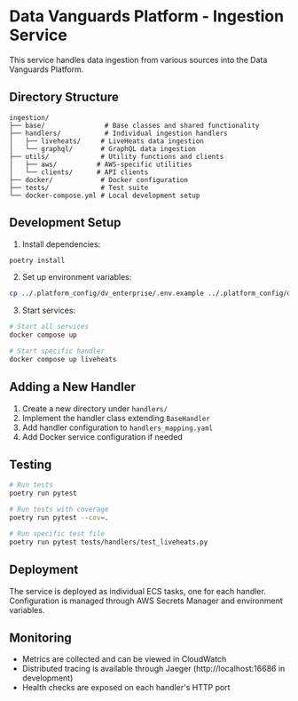 # Data Vanguards Platform - Ingestion Service

This service handles data ingestion from various sources into the Data Vanguards Platform.

## Directory Structure

```
ingestion/
├── base/               # Base classes and shared functionality
├── handlers/           # Individual ingestion handlers
│   ├── liveheats/     # LiveHeats data ingestion
│   └── graphql/       # GraphQL data ingestion
├── utils/             # Utility functions and clients
│   ├── aws/          # AWS-specific utilities
│   └── clients/      # API clients
├── docker/            # Docker configuration
├── tests/             # Test suite
└── docker-compose.yml # Local development setup
```

## Development Setup

1. Install dependencies:
```bash
poetry install
```

2. Set up environment variables:
```bash
cp ../.platform_config/dv_enterprise/.env.example ../.platform_config/dv_enterprise/.env
```

3. Start services:
```bash
# Start all services
docker compose up

# Start specific handler
docker compose up liveheats
```

## Adding a New Handler

1. Create a new directory under `handlers/`
2. Implement the handler class extending `BaseHandler`
3. Add handler configuration to `handlers_mapping.yaml`
4. Add Docker service configuration if needed

## Testing

```bash
# Run tests
poetry run pytest

# Run tests with coverage
poetry run pytest --cov=.

# Run specific test file
poetry run pytest tests/handlers/test_liveheats.py
```

## Deployment

The service is deployed as individual ECS tasks, one for each handler. Configuration is managed through AWS Secrets Manager and environment variables.

## Monitoring

- Metrics are collected and can be viewed in CloudWatch
- Distributed tracing is available through Jaeger (http://localhost:16686 in development)
- Health checks are exposed on each handler's HTTP port
